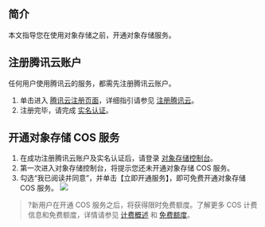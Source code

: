 ## 简介
本文指导您在使用对象存储之前，开通对象存储服务。



<span id="step1"></span>
## 注册腾讯云账户
任何用户使用腾讯云的服务，都需先注册腾讯云账户。
1. 单击进入 [腾讯云注册页面](https://cloud.tencent.com/register)，详细指引请参见 [注册腾讯云](https://cloud.tencent.com/document/product/378/17985)。
2. 注册完毕，请完成 [实名认证](https://cloud.tencent.com/document/product/378/3629)。


## 开通对象存储 COS 服务
1. 在成功注册腾讯云账户及实名认证后，请登录 [对象存储控制台](https://console.cloud.tencent.com/cos5)。
2. 第一次进入对象存储控制台，将提示您还未开通对象存储 COS 服务。
3. 勾选“我已阅读并同意”，并单击【立即开通服务】，即可免费开通对象存储 COS 服务。
![](https://main.qcloudimg.com/raw/fd9ab29b897288980840a66032b0e143.png)
>?新用户在开通 COS 服务之后，将获得限时免费额度。了解更多 COS 计费信息和免费额度，详情请参见 [计费概述](https://cloud.tencent.com/document/product/436/16871) 和 [免费额度](https://cloud.tencent.com/document/product/436/6240)。
